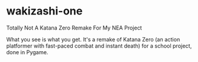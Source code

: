 # wakizashi-one
Totally Not A Katana Zero Remake For My NEA Project

What you see is what you get. It's a remake of Katana Zero (an action platformer with fast-paced combat and instant death) for a school project, done in Pygame.
